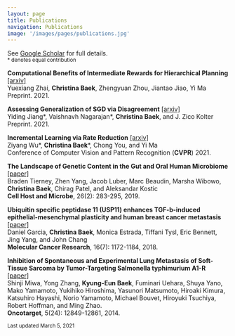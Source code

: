 ```yaml
---
layout: page
title: Publications
navigation: Publications
image: '/images/pages/publications.jpg'
---
```

See [Google Scholar](https://scholar.google.com/citations?user=8jVzL_YAAAAJ&hl=en) for full details.<br/>
<sub> * denotes equal contribution </sub>

**Computational Benefits of Intermediate Rewards for Hierarchical Planning** [\[arxiv\]](https://arxiv.org/abs/2107.03961) <br/> Yuexiang Zhai, **Christina Baek**, Zhengyuan Zhou, Jiantao Jiao, Yi Ma <br/> Preprint. 2021.

**Assessing Generalization of SGD via Disagreement** [\[arxiv\]](https://arxiv.org/abs/2106.13799) <br/> Yiding Jiang\*, Vaishnavh Nagarajan\*, **Christina Baek**, and J. Zico Kolter <br/> Preprint. 2021.

**Incremental Learning via Rate Reduction** [\[arxiv\]](https://arxiv.org/abs/2011.14593) <br/> Ziyang Wu\*, **Christina Baek**\*, Chong You, and Yi Ma <br/> Conference of Computer Vision and Pattern Recognition (**CVPR**) 2021.

**The Landscape of Genetic Content in the Gut and Oral Human Microbiome** [\[paper\]](https://www.sciencedirect.com/science/article/pii/S193131281930352X) <br/> Braden Tierney, Zhen Yang, Jacob Luber, Marc Beaudin, Marsha Wibowo, **Christina Baek**, Chirag Patel, and Aleksandar Kostic <br/> **Cell Host and Microbe**, 26(2): 283-295, 2019.

**Ubiquitin specific peptidase 11 (USP11) enhances TGF-b-induced epithelial-mesenchymal plasticity and human breast cancer metastasis** [\[paper\]](https://pubmed.ncbi.nlm.nih.gov/29724812/) <br/> Daniel Garcia, **Christina Baek**, Monica Estrada, Tiffani Tysl, Eric Bennett, Jing Yang, and John Chang <br/> **Molecular Cancer Research**, 16(7): 1172-1184, 2018.

**Inhibition of Spontaneous and Experimental Lung Metastasis of Soft-Tissue Sarcoma by Tumor-Targeting Salmonella typhimurium A1-R** [\[paper\]](https://pubmed.ncbi.nlm.nih.gov/25528763/) <br/> Shinji Miwa, Yong Zhang, **Kyung-Eun Baek**, Fuminari Uehara, Shuya Yano, Mako Yamamoto, Yukihiko Hiroshima, Yasunori Matsumoto, Hiroaki Kimura, Katsuhiro Hayashi, Norio Yamamoto, Michael Bouvet, Hiroyuki Tsuchiya, Robert Hoffman, and Ming Zhao. <br/> **Oncotarget**, 5(24): 12849-12861, 2014.



<sub> Last updated March 5, 2021 </sub>
